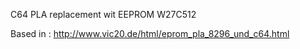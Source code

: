 C64 PLA replacement wit EEPROM W27C512

Based in : http://www.vic20.de/html/eprom_pla_8296_und_c64.html
